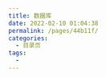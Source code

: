 ```yaml
---
title: 数据库
date: 2022-02-10 01:04:38
permalink: /pages/44b11f/
categories:
  - 目录页
tags:
  - 
---
```

